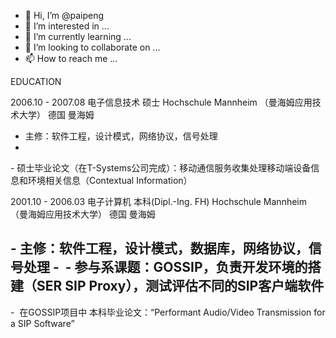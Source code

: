 - 👋 Hi, I’m @paipeng
- 👀 I’m interested in ...
- 🌱 I’m currently learning ...
- 💞️ I’m looking to collaborate on ...
- 📫 How to reach me ...

EDUCATION

2006.10 - 2007.08 电子信息技术 硕士 Hochschule Mannheim （曼海姆应用技术大学） 	德国 曼海姆

- 主修：软件工程，设计模式，网络协议，信号处理
- 
- 硕士毕业论文（在T-Systems公司完成）：移动通信服务收集处理移动端设备信息和环境相关信息（Contextual Information）


2001.10 - 2006.03 电子计算机 本科(Dipl.-Ing. FH) Hochschule Mannheim （曼海姆应用技术大学） 	德国 曼海姆

- 主修：软件工程，设计模式，数据库，网络协议，信号处理
- 
- 参与系课题：GOSSIP，负责开发环境的搭建（SER SIP Proxy），测试评估不同的SIP客户端软件
-
-  在GOSSIP项目中 本科毕业论文：“Performant Audio/Video Transmission for a SIP Software”





<!---
paipeng/paipeng is a ✨ special ✨ repository because its `README.md` (this file) appears on your GitHub profile.
You can click the Preview link to take a look at your changes.
--->
